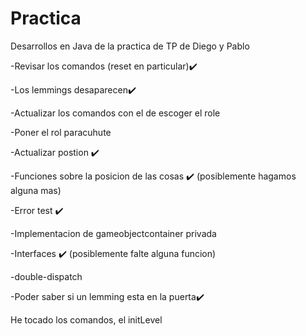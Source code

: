 # Practica

Desarrollos en Java de la practica de TP de Diego y Pablo

-Revisar los comandos (reset en particular)✔️

-Los lemmings desaparecen✔️

-Actualizar los comandos con el de escoger el role 

-Poner el rol paracuhute

-Actualizar postion ✔️

-Funciones sobre la posicion de las cosas ✔️ (posiblemente hagamos alguna mas)

-Error test ✔️

-Implementacion de gameobjectcontainer privada

-Interfaces ✔️ (posiblemente falte alguna funcion)

-double-dispatch

-Poder saber si un lemming esta en la puerta✔️

He tocado los comandos, el initLevel
